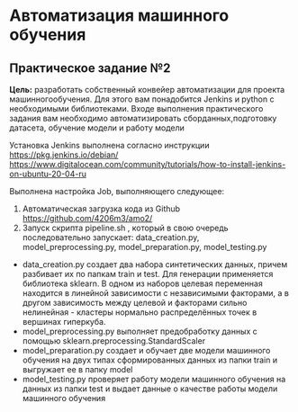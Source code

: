 # Автоматизация машинного обучения
## Практическое задание №2

**Цель:** разработать собственный конвейер автоматизации для проекта машинногообучения. Для этого вам понадобится Jenkins и python с необходимыми библиотеками. Входе выполнения практического задания вам необходимо автоматизировать сборданных,подготовку датасета, обучение модели и работу модели

Установка Jenkins выполнена согласно инструкции https://pkg.jenkins.io/debian/
https://www.digitalocean.com/community/tutorials/how-to-install-jenkins-on-ubuntu-20-04-ru

Выполнена настройка Job, выполняющего следующее:
1. Автоматическая загрузка кода из Github https://github.com/4206m3/amo2/
2. Запуск скрипта pipeline.sh , который в свою очередь последовательно запускает: data_creation.py, model_preprocessing.py, model_preparation.py, model_testing.py


* data_creation.py создает два набора синтетических данных, причем разбивает их по папкам train и test. Для генерации применяется библиотека sklearn. В одном из наборов целевая переменная находится в линейной зависимости с независимыми факторами, а в другом зависимость между целевой и факторами сильно нелинейная - кластеры нормально распределённых точек в вершинах гиперкуба.
* model_preprocessing.py выполняет предобработку данных с помощью sklearn.preprocessing.StandardScaler
* model_preparation.py создает и обучает две модели машинного обучения на двух типах сформированных данных из папки train и выгружает ее в папку model
* model_testing.py проверяет работу модели машинного обучения на данных из папки test и выдает данные о качестве работы модели машинного обучения

